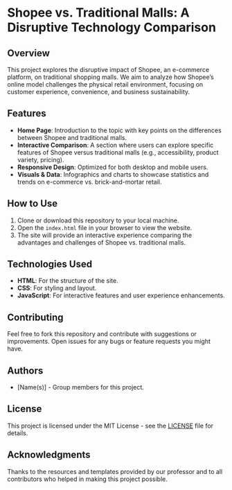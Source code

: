 # Shopee vs. Traditional Malls: A Disruptive Technology Comparison

## Overview
This project explores the disruptive impact of Shopee, an e-commerce platform, on traditional shopping malls. We aim to analyze how Shopee’s online model challenges the physical retail environment, focusing on customer experience, convenience, and business sustainability.

## Features
- **Home Page**: Introduction to the topic with key points on the differences between Shopee and traditional malls.
- **Interactive Comparison**: A section where users can explore specific features of Shopee versus traditional malls (e.g., accessibility, product variety, pricing).
- **Responsive Design**: Optimized for both desktop and mobile users.
- **Visuals & Data**: Infographics and charts to showcase statistics and trends on e-commerce vs. brick-and-mortar retail.

## How to Use
1. Clone or download this repository to your local machine.
2. Open the `index.html` file in your browser to view the website.
3. The site will provide an interactive experience comparing the advantages and challenges of Shopee vs. traditional malls.

## Technologies Used
- **HTML**: For the structure of the site.
- **CSS**: For styling and layout.
- **JavaScript**: For interactive features and user experience enhancements.

## Contributing
Feel free to fork this repository and contribute with suggestions or improvements. Open issues for any bugs or feature requests you might have.

## Authors
- [Name(s)] - Group members for this project.

## License
This project is licensed under the MIT License - see the [LICENSE](LICENSE) file for details.

## Acknowledgments
Thanks to the resources and templates provided by our professor and to all contributors who helped in making this project possible.




